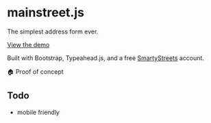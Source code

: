 # mainstreet.js

The simplest address form ever.

[View the demo](http://ankane.github.io/mainstreet.js)

Built with Bootstrap, Typeahead.js, and a free [SmartyStreets](https://smartystreets.com/features) account.

:house: Proof of concept

## Todo

- mobile friendly
